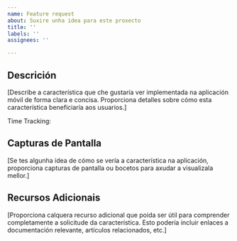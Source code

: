 ```yaml
---
name: Feature request
about: Suxire unha idea para este proxecto
title: ''
labels: ''
assignees: ''

---
```


## Descrición
[Describe a característica que che gustaría ver implementada na aplicación móvil de forma clara e concisa. Proporciona detalles sobre cómo esta característica beneficiaría aos usuarios.]

Time Tracking: 

## Capturas de Pantalla
[Se tes algunha idea de cómo se vería a característica na aplicación, proporciona capturas de pantalla ou bocetos para axudar a visualizala mellor.]

## Recursos Adicionais
[Proporciona calquera recurso adicional que poida ser útil para comprender completamente a solicitude da característica. Esto podería incluir enlaces a documentación relevante, artículos relacionados, etc.]
